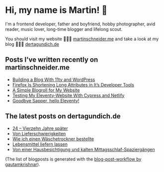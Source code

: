 # Hi, my name is Martin! 👋 

I'm a frontend developer, father and boyfriend, hobby photographer, avid reader, music lover, long-time blogger and lifelong scout.

You should visit my website 👨🏼‍💻  [martinschneider.me](https://martinschneider.me) and take a look at my blog 🤷🏼‍♂️ [dertagundich.de](https://www.dertagundich.de)

## Posts I've written recently on martinschneider.me
<!-- MSME-POST-LIST:START -->
- [Building a Blog With 11ty and WordPress](https://martinschneider.me/articles/building-a-website-with-11ty-and-wordpress/)
- [Firefox Is Shortening Long Attributes in It&#8217;s Developer Tools](https://martinschneider.me/articles/firefox-is-shortening-long-attributes-in-its-developer-tools/)
- [A Simple Blogroll for My Website](https://martinschneider.me/articles/a-simple-blogroll-for-my-website/)
- [Testing My Eleventy-Website With Cypress and Netlify](https://martinschneider.me/articles/testing-my-eleventy-website-with-cypress-and-netlify/)
- [Goodbye Sapper, hello Eleventy!](https://martinschneider.me/articles/goodbye-sapper-hello-eleventy/)
<!-- MSME-POST-LIST:END -->

## The latest posts on dertagundich.de
<!-- DTUI-POST-LIST:START -->
- [24 – Vierzehn Jahre später](https://www.dertagundich.de/2020/12/25/24-vierzehn-jahre-spaeter/)
- [Von Lieferschwierigkeiten](https://www.dertagundich.de/2020/12/20/von-lieferschwierigkeiten/)
- [Wie ich einen Wäschetrockner bestellte](https://www.dertagundich.de/2020/12/11/wie-ich-mal-einen-waeschetrockner-bestellte/)
- [Lebensmittel liefern lassen](https://www.dertagundich.de/2020/12/04/lebensmittel-liefern-lassen/)
- [Von einer Hausbesichtigung und kalten Mittagsschlaf-Spaziergängen](https://www.dertagundich.de/2020/11/29/von-einer-hausbesichtigung-und-kalten-mittagsschlaf-spaziergaengen/)
<!-- DTUI-POST-LIST:END -->

(The list of blogposts is generated with the [blog-post-workflow by gautamkrishnar](https://github.com/gautamkrishnar/blog-post-workflow)).
